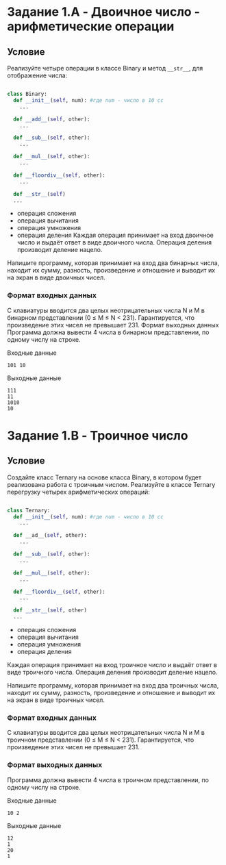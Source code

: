 # Задание **1.A** - Двоичное число - арифметические операции

## **Условие**

Реализуйте четыре операции в классе Binary и метод `__str__`, для отображение числа:

```python

class Binary:
  def __init__(self, num): #где num - число в 10 сс
    ...

  def __add__(self, other):
    ...

  def __sub__(self, other):
    ...

  def __mul__(self, other):
    ...

  def __floordiv__(self, other):
    ...

  def __str__(self)
  ...
```

- операция сложения
- операция вычитания
- операция умножения
- операция деления
  Каждая операция принимает на вход двоичное число и выдаёт ответ в виде двоичного числа. Операция деления производит деление нацело.

Напишите программу, которая принимает на вход два бинарных числа, находит их сумму, разность, произведение и отношение и выводит их на экран в виде двоичных чисел.

### Формат входных данных

С клавиатуры вводится два целых неотрицательных числа N и M в бинарном представлении (0 ≤ M ≤ N < 231). Гарантируется, что произведение этих чисел не превышает 231.
Формат выходных данных
Программа должна вывести 4 числа в бинарном представлении, по одному числу на строке.

Входные данные

```
101 10
```

Выходные данные

```
111
11
1010
10
```

# Задание **1.B** - Троичное число

## Условие

Создайте класс Ternary на основе класса Binary, в котором будет реализована работа с троичным числом. Реализуйте в классе Ternary перегрузку четырех арифметических операций:

```python

class Ternary:
  def __init__(self, num): #где num - число в 10 сс
    ...

  def __ad__(self, other):
    ...

  def __sub__(self, other):
    ...

  def __mul__(self, other):
    ...

  def __floordiv__(self, other):
    ...

  def __str__(self, other)
  ...
```

- операция сложения
- операция вычитания
- операция умножения
- операция деления

Каждая операция принимает на вход троичное число и выдаёт ответ в виде троичного числа. Операция деления производит деление нацело.

Напишите программу, которая принимает на вход два троичных числа, находит их сумму, разность, произведение и отношение и выводит их на экран в виде троичных чисел.

### Формат входных данных

С клавиатуры вводится два целых неотрицательных числа N и M в троичном представлении (0 ≤ M ≤ N < 231). Гарантируется, что произведение этих чисел не превышает 231.

### Формат выходных данных

Программа должна вывести 4 числа в троичном представлении, по одному числу на строке.

Входные данные

```
10 2
```

Выходные данные

```
12
1
20
1
```


